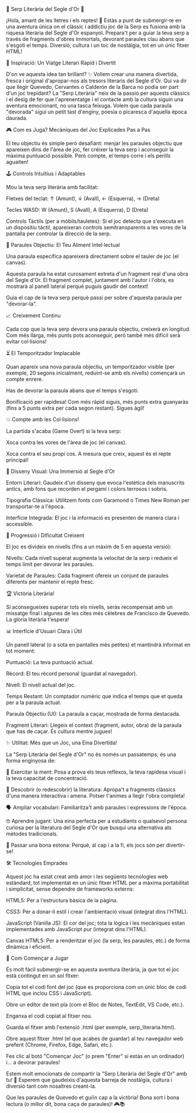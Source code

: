🐍 Serp Literària del Segle d'Or 📜

¡Hola, amant de les lletres i els reptes! 👋 Estàs a punt de submergir-te en una aventura única on el clàssic i addictiu joc de la Serp es fusiona amb la riquesa literària del Segle d'Or espanyol. Prepara't per a guiar la teva serp a través de fragments d'obres immortals, devorant paraules clau abans que s'esgoti el temps. Diversió, cultura i un toc de nostàlgia, tot en un únic fitxer HTML!

🌟 Inspiració: Un Viatge Literari Ràpid i Divertit

D'on ve aquesta idea tan brillant? ✨ Volíem crear una manera divertida, fresca i original d'apropar-nos als tresors literaris del Segle d'Or. Qui va dir que llegir Quevedo, Cervantes o Calderón de la Barca no podia ser part d'un joc trepidant? La "Serp Literària" neix de la passió per aquests clàssics i el desig de fer que l'aprenentatge i el contacte amb la cultura siguin una aventura emocionant, no una tasca feixuga. Volem que cada paraula "devorada" sigui un petit tast d'enginy, poesia o picaresca d'aquella època daurada.

🎮 Com es Juga? Mecàniques del Joc Explicades Pas a Pas

El teu objectiu és simple però desafiant: menjar les paraules objectiu que apareixen dins de l'àrea de joc, fer créixer la teva serp i aconseguir la màxima puntuació possible. Però compte, el temps corre i els perills aguaiten!

🕹️ Controls Intuïtius i Adaptables

Mou la teva serp literària amb facilitat:

Fletxes del teclat: ↑ (Amunt), ↓ (Avall), ← (Esquerra), → (Dreta)

Tecles WASD: W (Amunt), S (Avall), A (Esquerra), D (Dreta)

Controls Tàctils (per a mòbils/tauletes): Si el joc detecta que s'executa en un dispositiu tàctil, apareixeran controls semitransparents a les vores de la pantalla per controlar la direcció de la serp.

🧠 Paraules Objectiu: El Teu Aliment Intel·lectual

Una paraula específica apareixerà directament sobre el tauler de joc (el canvas).

Aquesta paraula ha estat curosament extreta d'un fragment real d'una obra del Segle d'Or. El fragment complet, juntament amb l'autor i l'obra, es mostrarà al panell lateral perquè puguis gaudir del context!

Guia el cap de la teva serp perquè passi per sobre d'aquesta paraula per "devorar-la".

📈 Creixement Continu

Cada cop que la teva serp devora una paraula objectiu, creixerà en longitud. Com més llarga, més punts pots aconseguir, però també més difícil serà evitar col·lisions!

⏳ El Temporitzador Implacable

Quan apareix una nova paraula objectiu, un temporitzador visible (per exemple, 20 segons inicialment, reduint-se amb els nivells) començarà un compte enrere.

Has de devorar la paraula abans que el temps s'esgoti.

Bonificació per rapidesa! Com més ràpid siguis, més punts extra guanyaràs (fins a 5 punts extra per cada segon restant). Sigues àgil!

💥 Compte amb les Col·lisions!

La partida s'acaba (Game Over!) si la teva serp:

Xoca contra les vores de l'àrea de joc (el canvas).

Xoca contra el seu propi cos. A mesura que creix, aquest és el repte principal!

🎨 Disseny Visual: Una Immersió al Segle d'Or

Entorn Literari: Gaudeix d'un disseny que evoca l'estètica dels manuscrits antics, amb fons que recorden el pergamí i colors terrosos i sobris.

Tipografia Clàssica: Utilitzem fonts com Garamond o Times New Roman per transportar-te a l'època.

Interfície Integrada: El joc i la informació es presenten de manera clara i accessible.

🚀 Progressió i Dificultat Creixent

El joc es divideix en nivells (fins a un màxim de 5 en aquesta versió):

Nivells: Cada nivell superat augmenta la velocitat de la serp i redueix el temps límit per devorar les paraules.

Varietat de Paraules: Cada fragment ofereix un conjunt de paraules diferents per mantenir el repte fresc.

🏆 Victòria Literària!

Si aconsegueixes superar tots els nivells, seràs recompensat amb un missatge final i algunes de les cites més cèlebres de Francisco de Quevedo. La glòria literària t'espera!

📊 Interfície d'Usuari Clara i Útil

Un panell lateral (o a sota en pantalles més petites) et mantindrà informat en tot moment:

Puntuació: La teva puntuació actual.

Rècord: El teu rècord personal (guardat al navegador).

Nivell: El nivell actual del joc.

Temps Restant: Un comptador numèric que indica el temps que et queda per a la paraula actual.

Paraula Objectiu (UI): La paraula a caçar, mostrada de forma destacada.

Fragment Literari: Llegeix el context (fragment, autor, obra) de la paraula que has de caçar. És cultura mentre jugues!

✨ Utilitat: Més que un Joc, una Eina Divertida!

La "Serp Literària del Segle d'Or" no és només un passatemps; és una forma enginyosa de:

🧠 Exercitar la ment: Posa a prova els teus reflexos, la teva rapidesa visual i la teva capacitat de concentració.

📖 Descobrir (o redescobrir) la literatura: Apropa't a fragments clàssics d'una manera interactiva i amena. Potser t'animes a llegir l'obra completa!

🗣️ Ampliar vocabulari: Familiaritza't amb paraules i expressions de l'època.

🤓 Aprendre jugant: Una eina perfecta per a estudiants o qualsevol persona curiosa per la literatura del Segle d'Or que busqui una alternativa als mètodes tradicionals.

🎉 Passar una bona estona: Perquè, al cap i a la fi, els jocs són per divertir-se!

🛠️ Tecnologies Emprades

Aquest joc ha estat creat amb amor i les següents tecnologies web estàndard, tot implementat en un únic fitxer HTML per a màxima portabilitat i simplicitat, sense dependre de frameworks externs:

HTML5: Per a l'estructura bàsica de la pàgina.

CSS3: Per a donar-li estil i crear l'ambientació visual (integrat dins l'HTML).

JavaScript (Vanilla JS): El cor del joc; tota la lògica i les mecàniques estan implementades amb JavaScript pur (integrat dins l'HTML).

Canvas HTML5: Per a renderitzar el joc (la serp, les paraules, etc.) de forma dinàmica i eficient.

🚀 Com Començar a Jugar

És molt fàcil submergir-se en aquesta aventura literària, ja que tot el joc està contingut en un sol fitxer:

Copia tot el codi font del joc (que es proporciona com un únic bloc de codi HTML que inclou CSS i JavaScript).

Obre un editor de text pla (com el Bloc de Notes, TextEdit, VS Code, etc.).

Enganxa el codi copiat al fitxer nou.

Guarda el fitxer amb l'extensió .html (per exemple, serp_literaria.html).

Obre aquest fitxer .html (el que acabes de guardar) al teu navegador web preferit (Chrome, Firefox, Edge, Safari, etc.).

Fes clic al botó "Començar Joc" (o prem "Enter" si estàs en un ordinador) i... a devorar paraules!

Estem molt emocionats de compartir la "Serp Literària del Segle d'Or" amb tu! 🤩 Esperem que gaudeixis d'aquesta barreja de nostàlgia, cultura i diversió tant com nosaltres creant-la.

Que les paraules de Quevedo et guiïn cap a la victòria! Bona sort i bona lectura (o millor dit, bona caça de paraules)! 🎮📚
